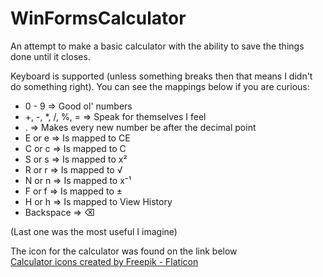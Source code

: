 ﻿# WinFormsCalculator

An attempt to make a basic calculator with the ability to save the things done until it closes.

Keyboard is supported (unless something breaks then that means I didn't do something right).
You can see the mappings below if you are curious:
- 0 - 9 => Good ol' numbers
- +, -, \*, /, %, = => Speak for themselves I feel
- . => Makes every new number be after the decimal point
- E or e => Is mapped to CE
- C or c => Is mapped to C
- S or s => Is mapped to x²
- R or r => Is mapped to √
- N or n => Is mapped to x⁻¹
- F or f => Is mapped to ±
- H or h => Is mapped to View History
- Backspace => ⌫

(Last one was the most useful I imagine)

The icon for the calculator was found on the link below <br>
<a href="https://www.flaticon.com/free-icons/calculator" title="calculator icons">Calculator icons created by Freepik - Flaticon</a>